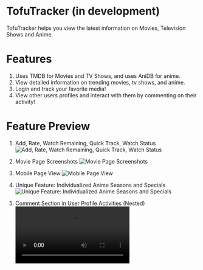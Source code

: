 # TofuTracker (in development)

TofuTracker helps you view the latest information on Movies, Television Shows and Anime.

# Features

1. Uses TMDB for Movies and TV Shows, and uses AniDB for anime.
2. View detailed information on trending movies, tv shows, and anime.
3. Login and track your favorite media!
4. View other users profiles and interact with them by commenting on their activity!

# Feature Preview

1. Add, Rate, Watch Remaining, Quick Track, Watch Status
   ![Add, Rate, Watch Remaining, Quick Track, Watch Status](https://i.imgur.com/tdtrSC9.gif)

2. Movie Page Screenshots
   ![Movie Page Screenshots](https://cdn.imgchest.com/files/j7mmcxq3r37.jpg)

3. Mobile Page View
   ![Mobile Page View](https://i.imgur.com/JnizVfw.gif)

4. Unique Feature: Individualized Anime Seasons and Specials
   ![Unique Feature: Individualized Anime Seasons and Specials](https://i.imgur.com/M2MmSY3.png)

5. Comment Section in User Profile Activities (Nested)
   ![Comment Section](https://i.imgur.com/rYlVvlm.mp4)
